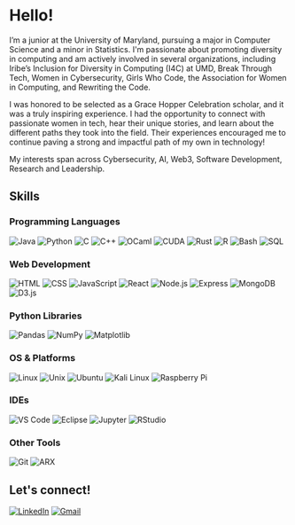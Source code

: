 # Hello! 

I’m a junior at the University of Maryland, pursuing a major in Computer Science and a minor in Statistics. I'm passionate about promoting diversity in computing and am actively involved in several organizations, including Iribe’s Inclusion for Diversity in Computing (I4C) at UMD, Break Through Tech, Women in Cybersecurity, Girls Who Code, the Association for Women in Computing, and Rewriting the Code.

I was honored to be selected as a Grace Hopper Celebration scholar, and it was a truly inspiring experience. I had the opportunity to connect with passionate women in tech, hear their unique stories, and learn about the different paths they took into the field. Their experiences encouraged me to continue paving a strong and impactful path of my own in technology!

My interests span across Cybersecurity, AI, Web3, Software Development, Research and Leadership.

## Skills
### Programming Languages
![Java](https://img.shields.io/badge/Java-ED8B00?style=flat&logo=java&logoColor=white)
![Python](https://img.shields.io/badge/Python-3776AB?style=flat&logo=python&logoColor=white)
![C](https://img.shields.io/badge/C-00599C?style=flat&logo=c&logoColor=white)
![C++](https://img.shields.io/badge/C++-00599C?style=flat&logo=c%2B%2B&logoColor=white)
![OCaml](https://img.shields.io/badge/OCaml-EC6813?style=flat)
![CUDA](https://img.shields.io/badge/CUDA-76B900?style=flat&logo=nvidia&logoColor=white)
![Rust](https://img.shields.io/badge/Rust-000000?style=flat&logo=rust&logoColor=white)
![R](https://img.shields.io/badge/R-276DC3?style=flat&logo=r&logoColor=white)
![Bash](https://img.shields.io/badge/Bash-4EAA25?style=flat&logo=gnu-bash&logoColor=white)
![SQL](https://img.shields.io/badge/SQL-4479A1?style=flat&logo=postgresql&logoColor=white)

### Web Development
![HTML](https://img.shields.io/badge/HTML-E34F26?style=flat&logo=html5&logoColor=white)
![CSS](https://img.shields.io/badge/CSS-1572B6?style=flat&logo=css3&logoColor=white)
![JavaScript](https://img.shields.io/badge/JavaScript-F7DF1E?style=flat&logo=javascript&logoColor=black)
![React](https://img.shields.io/badge/React-20232A?style=flat&logo=react&logoColor=61DAFB)
![Node.js](https://img.shields.io/badge/Node.js-339933?style=flat&logo=node.js&logoColor=white)
![Express](https://img.shields.io/badge/Express.js-000000?style=flat&logo=express&logoColor=white)
![MongoDB](https://img.shields.io/badge/MongoDB-47A248?style=flat&logo=mongodb&logoColor=white)
![D3.js](https://img.shields.io/badge/D3.js-F9A03C?style=flat&logo=d3.js&logoColor=black)

### Python Libraries
![Pandas](https://img.shields.io/badge/Pandas-150458?style=flat&logo=pandas&logoColor=white)
![NumPy](https://img.shields.io/badge/NumPy-013243?style=flat&logo=numpy&logoColor=white)
![Matplotlib](https://img.shields.io/badge/Matplotlib-11557C?style=flat)

### OS & Platforms
![Linux](https://img.shields.io/badge/Linux-FCC624?style=flat&logo=linux&logoColor=black)
![Unix](https://img.shields.io/badge/Unix-000000?style=flat)
![Ubuntu](https://img.shields.io/badge/Ubuntu-E95420?style=flat&logo=ubuntu&logoColor=white)
![Kali Linux](https://img.shields.io/badge/Kali_Linux-557C94?style=flat&logo=kali-linux&logoColor=white)
![Raspberry Pi](https://img.shields.io/badge/Raspberry_Pi-C51A4A?style=flat&logo=raspberry-pi&logoColor=white)

### IDEs
![VS Code](https://img.shields.io/badge/VS_Code-007ACC?style=flat&logo=visual-studio-code&logoColor=white)
![Eclipse](https://img.shields.io/badge/Eclipse-2C2255?style=flat&logo=eclipse&logoColor=white)
![Jupyter](https://img.shields.io/badge/Jupyter-F37626?style=flat&logo=jupyter&logoColor=white)
![RStudio](https://img.shields.io/badge/RStudio-75AADB?style=flat&logo=rstudio&logoColor=white)

### Other Tools
![Git](https://img.shields.io/badge/Git-F05032?style=flat&logo=git&logoColor=white)
![ARX](https://img.shields.io/badge/ARX-003B6F?style=flat)

## Let's connect!
[![LinkedIn](https://img.shields.io/badge/LinkedIn-0077B5?style=flat&logo=linkedin&logoColor=white&shape=circular)](https://www.linkedin.com/in/dakshita-pal/)
[![Gmail](https://img.shields.io/badge/Gmail-D14836?style=flat&logo=gmail&logoColor=white&shape=circular)](mailto:dakshitapal902@gmail.com)



